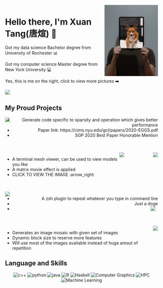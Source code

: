 <a href="https://tangxuan.me">
  <img align="right" src="https://github.com/txstc55/txstc55/blob/master/profile.jpg" width="35%"/>
</a>

# Hello there, I'm Xuan Tang(唐煊) :pig:
Got my data science Bachelor degree from University of Rochester :bar_chart:

Got my computer science Master degree from New York University :computer:

Yes, this is me on the right, click to view more pictures :arrow_right:

<a href="https://github.com/txstc55">
  <img src="https://github-readme-stats.vercel.app/api?username=txstc55&show_icons=true&title_color=eaefec&icon_color=fd5f51&text_color=bed5e3&bg_color=2b3a43" />
</a>

## My Proud Projects

<EGGS>
  <a href="https://github.com/txstc55/EGGS">
    <img align="left" src="https://github-readme-stats.vercel.app/api/pin/?username=txstc55&repo=EGGS&show_icons=true&title_color=eaefec&icon_color=fd5f51&text_color=bed5e3&bg_color=2b3a43" />
  </a>
  <ul align="right">
    <li>Generate code specific to sparsity and operation which gives better performance</li>
    <li>Paper link: https://cims.nyu.edu/gcl/papers/2020-EGGS.pdf</li>
    <li>SGP 2020 Best Paper Honorable Mention</li>
  </ul>
</EGGS>
<br><br>
<MATRIXVIEWER>
  <a href="https://github.com/txstc55/matrix_viewer">
    <img align="right" src="https://github-readme-stats.vercel.app/api/pin/?username=txstc55&repo=matrix_viewer&show_icons=true&title_color=eaefec&icon_color=fd5f51&text_color=bed5e3&bg_color=2b3a43" />
  </a>
  <img align="right" src="https://github.com/txstc55/matrix_viewer/blob/master/pic/matrix_effect.png" width="22%"/>
  <ul align="left">
    <li>A terminal mesh viewer, can be used to view models you like</li>
    <li>A matrix movie effect is applied</li>
    <li>CLICK TO VIEW THE IMAGE :arrow_right:</li>
  </ul>
</MATRIXVIEWER>
<br><br>
<DOGESAY>
  <a href="https://github.com/txstc55/dogesay">
    <img align="left" src="https://github-readme-stats.vercel.app/api/pin/?username=txstc55&repo=dogesay&show_icons=true&title_color=eaefec&icon_color=fd5f51&text_color=bed5e3&bg_color=2b3a43" />
  </a>
  <ul align="right">
    <li>A zsh plugin to repeat whatever you type in command line</li>
    <li>Just a doge</li>
    <li> <img align="right" src="https://emojis.slackmojis.com/emojis/images/1450451598/168/doge2.png?1450451598" width="5%"/></li>
  </ul>
</DOGESAY>
<br><br>
<MOSAIC>
  <a href="https://github.com/txstc55/ImageMosaicBVH">
    <img align="right" src="https://github-readme-stats.vercel.app/api/pin/?username=txstc55&repo=ImageMosaicBVH&show_icons=true&title_color=eaefec&icon_color=fd5f51&text_color=bed5e3&bg_color=2b3a43" />
  </a>
  <ul align="left">
    <li>Generates an image mosaic with given set of images</li>
    <li>Dynamic block size to reserve more features</li>
    <li>Will use most of the images available instead of huge amout of repetition</li>
  </ul>
</MOSAIC>

## Language and Skills
<p align="center">
  <img src="https://img.shields.io/badge/-c++-335158?style=flat-square" alt="c++">
  <img src="https://img.shields.io/badge/-python-blue?style=flat-square" alt="python">
  <img src="https://img.shields.io/badge/-java-red?style=flat-square" alt="java">
  <img src="https://img.shields.io/badge/-R-827a75?style=flat-square" alt="R">
  <img src="https://img.shields.io/badge/-Haskell-7e2a8a?style=flat-square" alt="Haskell">
  <img src="https://img.shields.io/badge/-Computer%20Graphics-3eaf91?style=flat-square" alt="Computer Graphics">
  <img src="https://img.shields.io/badge/-HPC-414c4d?style=flat-square" alt="HPC">
  <img src="https://img.shields.io/badge/-Machine%20Learning-171e1c?style=flat-square" alt="Machine Learning">
</p>
